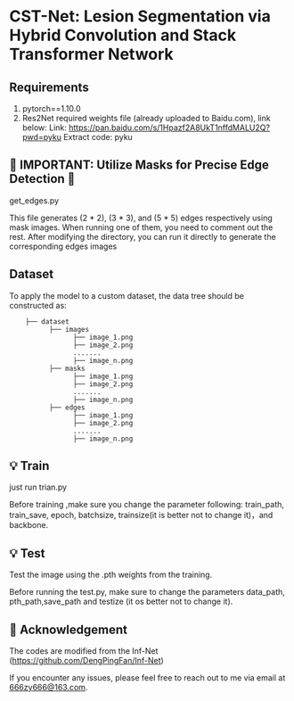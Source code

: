 # **CST-Net: Lesion Segmentation via Hybrid Convolution and Stack Transformer Network**

## Requirements
1. pytorch==1.10.0
2. Res2Net required weights file (already uploaded to Baidu.com), link below:
   Link: https://pan.baidu.com/s/1Hpazf2A8UkT1nffdMALU2Q?pwd=pyku 
   Extract code: pyku



## 🚨 IMPORTANT: Utilize Masks for Precise Edge Detection 🚨

get_edges.py 

This file generates (2 * 2), (3 * 3), and (5 * 5) edges respectively using mask images.
When running one of them, you need to comment out the rest. After modifying the directory, you can run it directly to generate the corresponding edges images



## Dataset

To apply the model to a custom dataset, the data tree should be constructed as:
``` 
    ├── dataset
          ├── images
                ├── image_1.png
                ├── image_2.png
                .......
                ├── image_n.png
          ├── masks
                ├── image_1.png
                ├── image_2.png
                .......
                ├── image_n.png
		  ├── edges
                ├── image_1.png
                ├── image_2.png
                .......
                ├── image_n.png
```




## 💡 Train
 just  run trian.py 

Before training ,make sure you change the parameter following: train_path, train_save, epoch, batchsize, trainsize(it is better not to change it)，and backbone.



## 💡 Test
Test the image using the .pth weights from the training.

Before running the test.py, make sure to change the parameters data_path, pth_path,save_path and testize (it os better not to change it).





## 🌟 Acknowledgement
The codes are modified from the Inf-Net (https://github.com/DengPingFan/Inf-Net)

If you encounter any issues, please feel free to reach out to me via email at [666zy666@163.com](mailto:666zy666@163.com).